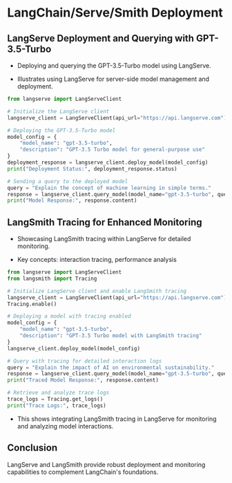 # LangChain/Serve/Smith Deployment

## LangServe Deployment and Querying with GPT-3.5-Turbo

- Deploying and querying the GPT-3.5-Turbo model using LangServe.
  
- Illustrates using LangServe for server-side model management and deployment.

```python
from langserve import LangServeClient  

# Initialize the LangServe client   
langserve_client = LangServeClient(api_url="https://api.langserve.com")  

# Deploying the GPT-3.5-Turbo model  
model_config = {
    "model_name": "gpt-3.5-turbo",
    "description": "GPT-3.5 Turbo model for general-purpose use"   
}
deployment_response = langserve_client.deploy_model(model_config)
print("Deployment Status:", deployment_response.status)  

# Sending a query to the deployed model  
query = "Explain the concept of machine learning in simple terms."
response = langserve_client.query_model(model_name="gpt-3.5-turbo", query=query)
print("Model Response:", response.content)
```

## LangSmith Tracing for Enhanced Monitoring

- Showcasing LangSmith tracing within LangServe for detailed monitoring.
  
- Key concepts: interaction tracing, performance analysis

```python
from langserve import LangServeClient 
from langsmith import Tracing   

# Initialize LangServe client and enable LangSmith tracing  
langserve_client = LangServeClient(api_url="https://api.langserve.com")
Tracing.enable()    

# Deploying a model with tracing enabled   
model_config = {
    "model_name": "gpt-3.5-turbo",
    "description": "GPT-3.5 Turbo model with LangSmith tracing" 
}
langserve_client.deploy_model(model_config)  

# Query with tracing for detailed interaction logs  
query = "Explain the impact of AI on environmental sustainability."
response = langserve_client.query_model(model_name="gpt-3.5-turbo", query=query)
print("Traced Model Response:", response.content)  

# Retrieve and analyze trace logs
trace_logs = Tracing.get_logs()
print("Trace Logs:", trace_logs)
```

- This shows integrating LangSmith tracing in LangServe for monitoring and analyzing model interactions.

## Conclusion

LangServe and LangSmith provide robust deployment and monitoring capabilities to complement LangChain's foundations.
